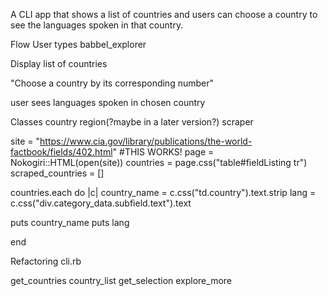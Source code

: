 A CLI app that shows a list of countries and users can choose a country to see the languages spoken in that country.

Flow
User types babbel_explorer

Display list of countries

"Choose a country by its corresponding number"

user sees languages spoken in chosen country
<!-- countries.each.with_index do |country, i|
  puts "#{i}. #{country}
   -->

Classes
  country 
  region(?maybe in a later version?)
  scraper

site = "https://www.cia.gov/library/publications/the-world-factbook/fields/402.html"
#THIS WORKS!
page = Nokogiri::HTML(open(site))
countries = page.css("table#fieldListing tr")
scraped_countries = []

countries.each do |c|
  country_name = c.css("td.country").text.strip
  lang = c.css("div.category_data.subfield.text").text
  
  puts country_name 
  puts lang 

end


Refactoring cli.rb

get_countries
country_list
get_selection
explore_more